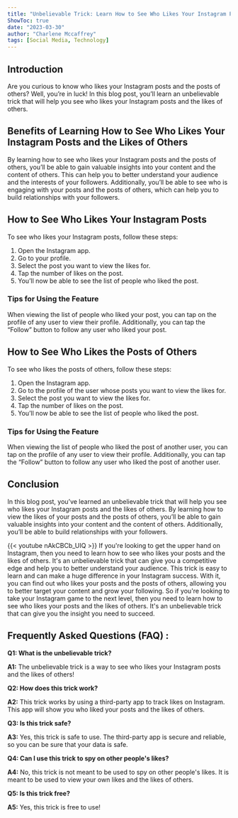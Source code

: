 ```yaml
---
title: "Unbelievable Trick: Learn How to See Who Likes Your Instagram Posts AND the Likes of Others!"
ShowToc: true 
date: "2023-03-30"
author: "Charlene Mccaffrey" 
tags: [Social Media, Technology]
---
```

## Introduction

Are you curious to know who likes your Instagram posts and the posts of others? Well, you’re in luck! In this blog post, you’ll learn an unbelievable trick that will help you see who likes your Instagram posts and the likes of others.

## Benefits of Learning How to See Who Likes Your Instagram Posts and the Likes of Others

By learning how to see who likes your Instagram posts and the posts of others, you’ll be able to gain valuable insights into your content and the content of others. This can help you to better understand your audience and the interests of your followers. Additionally, you’ll be able to see who is engaging with your posts and the posts of others, which can help you to build relationships with your followers.

## How to See Who Likes Your Instagram Posts

To see who likes your Instagram posts, follow these steps:

1. Open the Instagram app.
2. Go to your profile.
3. Select the post you want to view the likes for.
4. Tap the number of likes on the post.
5. You’ll now be able to see the list of people who liked the post.

### Tips for Using the Feature

When viewing the list of people who liked your post, you can tap on the profile of any user to view their profile. Additionally, you can tap the “Follow” button to follow any user who liked your post.

## How to See Who Likes the Posts of Others

To see who likes the posts of others, follow these steps:

1. Open the Instagram app.
2. Go to the profile of the user whose posts you want to view the likes for.
3. Select the post you want to view the likes for.
4. Tap the number of likes on the post.
5. You’ll now be able to see the list of people who liked the post.

### Tips for Using the Feature

When viewing the list of people who liked the post of another user, you can tap on the profile of any user to view their profile. Additionally, you can tap the “Follow” button to follow any user who liked the post of another user.

## Conclusion

In this blog post, you’ve learned an unbelievable trick that will help you see who likes your Instagram posts and the likes of others. By learning how to view the likes of your posts and the posts of others, you’ll be able to gain valuable insights into your content and the content of others. Additionally, you’ll be able to build relationships with your followers.

{{< youtube nAkCBCb_UIQ >}} 
If you're looking to get the upper hand on Instagram, then you need to learn how to see who likes your posts and the likes of others. It's an unbelievable trick that can give you a competitive edge and help you to better understand your audience. This trick is easy to learn and can make a huge difference in your Instagram success. With it, you can find out who likes your posts and the posts of others, allowing you to better target your content and grow your following. So if you're looking to take your Instagram game to the next level, then you need to learn how to see who likes your posts and the likes of others. It's an unbelievable trick that can give you the insight you need to succeed.

## Frequently Asked Questions (FAQ) :
**Q1: What is the unbelievable trick?**

**A1:** The unbelievable trick is a way to see who likes your Instagram posts and the likes of others!

**Q2: How does this trick work?**

**A2:** This trick works by using a third-party app to track likes on Instagram. This app will show you who liked your posts and the likes of others. 

**Q3: Is this trick safe?**

**A3:** Yes, this trick is safe to use. The third-party app is secure and reliable, so you can be sure that your data is safe. 

**Q4: Can I use this trick to spy on other people's likes?**

**A4:** No, this trick is not meant to be used to spy on other people's likes. It is meant to be used to view your own likes and the likes of others. 

**Q5: Is this trick free?**

**A5:** Yes, this trick is free to use!




